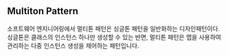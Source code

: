 ## Multiton Pattern

소프트웨어 엔지니어링에서 멀티톤 패턴은 싱글톤 패턴을 일반화하는 디자인패턴이다. 싱글톤은 클래스의 인스턴스 하나만
생성할 수 있는 반면, 멀티톤 패턴은 맵을 사용하여 관리하는 다중 인스턴스 생성을 제어하는 패턴입니다.